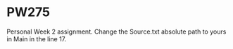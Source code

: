 # PW275
Personal Week 2 assignment.
Change the Source.txt absolute path to yours in Main in the line 17.
